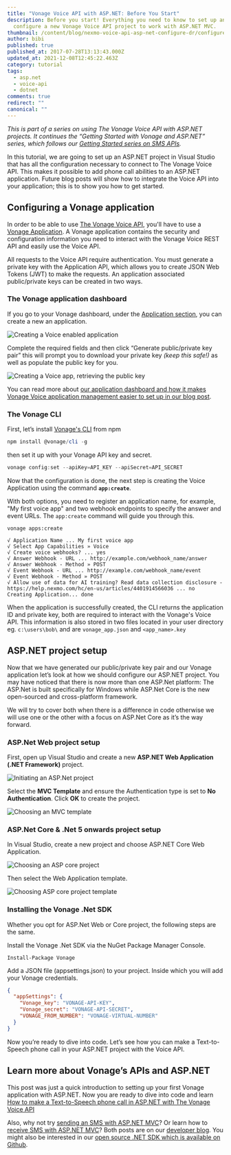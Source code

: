 ```yaml
---
title: "Vonage Voice API with ASP.NET: Before You Start"
description: Before you start! Everything you need to know to set up and
  configure a new Vonage Voice API project to work with ASP.NET MVC.
thumbnail: /content/blog/nexmo-voice-api-asp-net-configure-dr/configure-voice-asp-net.png
author: bibi
published: true
published_at: 2017-07-28T13:13:43.000Z
updated_at: 2021-12-08T12:45:22.463Z
category: tutorial
tags:
  - asp.net
  - voice-api
  - dotnet
comments: true
redirect: ""
canonical: ""
---
```

*This is part of a series on using The Vonage Voice API with ASP.NET projects. It continues the “Getting Started with Vonage and ASP.NET” series, which follows our [Getting Started series on SMS APIs](https://learn.vonage.com/blog/2017/03/23/send-sms-messages-asp-net-mvc-framework-dr/).*

In this tutorial, we are going to set up an ASP.NET project in Visual Studio that has all the configuration necessary to connect to The Vonage Voice API. This makes it possible to add phone call abilities to an ASP.NET application. Future blog posts will show how to integrate the Voice API into your application; this is to show you how to get started.

<sign-up number></sign-up>

## Configuring a Vonage application

In order to be able to use [The Vonage Voice API](https://developer.vonage.com/voice/voice-api/overview), you'll have to use a [Vonage Application](https://developer.vonage.com/application/overview).
A Vonage application contains the security and configuration information you need to interact with the Vonage Voice REST API and easily use the Voice API.

All requests to the Voice API require authentication. You must generate a private key with the Application API, which allows you to create JSON Web Tokens (JWT) to make the requests. An application associated public/private keys can be created in two ways.

### The Vonage application dashboard

If you go to your Vonage dashboard, under the [Application section](https://dashboard.nexmo.com/applications), you can create a new an application.

![Creating a Voice enabled application](/content/blog/vonage-voice-api-with-asp-net-before-you-start/create-voice-application.png)

Complete the required fields and then click “Generate public/private key pair” this will prompt you to download your private key *(keep this safe!)* as well as populate the public key for you.

![Creating a Voice app, retrieving the public key](/content/blog/vonage-voice-api-with-asp-net-before-you-start/create-voice-application-keys.png)

You can read more about [our application dashboard and how it makes Vonage Voice application management easier to set up in our blog post](https://learn.vonage.com/blog/2017/06/29/voice-application-management-easier/).

### The Vonage CLI

First, let’s install [Vonage's CLI](https://github.com/Vonage/vonage-cli) from npm

```powershell
npm install @vonage/cli -g 
```

then set it up with your Vonage API key and secret.

```powershell
vonage config:set --apiKey=API_KEY --apiSecret=API_SECRET
```

Now that the configuration is done, the next step is creating the Voice Application using the command **`app:create`**.

With both options, you need to register an application name, for example, "My first voice app" and two webhook endpoints to specify the answer and event URLs. The `app:create` command will guide you through this.

```
vonage apps:create 

√ Application Name ... My first voice app
√ Select App Capabilities » Voice
√ Create voice webhooks? ... yes
√ Answer Webhook - URL ... http://example.com/webhook_name/answer
√ Answer Webhook - Method » POST
√ Event Webhook - URL ... http://example.com/webhook_name/event
√ Event Webhook - Method » POST
√ Allow use of data for AI training? Read data collection disclosure - https://help.nexmo.com/hc/en-us/articles/4401914566036 ... no
Creating Application... done
```

When the application is successfully created, the CLI returns the application ID and private key, both are required to interact with the Vonage's Voice API. This information is also stored in two files located in your user directory eg. `c:\users\bob\` and are `vonage_app.json` and `<app_name>.key`

## ASP.NET project setup

Now that we have generated our public/private key pair and our Vonage application let’s look at how we should configure our ASP.NET project. You may have noticed that there is now more than one ASP.Net platform: The ASP.Net is built specifically for Windows while ASP.Net Core is the new open-sourced and cross-platform framework. 

We will try to cover both when there is a difference in code otherwise we will use one or the other with a focus on ASP.Net Core as it’s the way forward. 

### ASP.Net Web project setup

First, open up Visual Studio and create a new **ASP.NET Web Application (.NET Framework)** project.

![Initiating an ASP.Net project](/content/blog/nexmo-voice-api-with-asp-net-before-you-start/asp-project.png)

Select the **MVC Template** and ensure the Authentication type is set to **No Authentication**. Click **OK** to create the project.

![Choosing an MVC template](/content/blog/nexmo-voice-api-with-asp-net-before-you-start/mvc-template.png)

### ASP.Net Core & .Net 5 onwards project setup

In Visual Studio, create a new project and choose ASP.NET Core Web Application.

![Choosing an ASP core project](/content/blog/nexmo-voice-api-with-asp-net-before-you-start/aspcore-project.png)

Then select the Web Application template.

![Choosing ASP core project template](/content/blog/nexmo-voice-api-with-asp-net-before-you-start/aspcore-project-template.png)

### Installing the Vonage .Net SDK

Whether you opt for ASP.Net Web or Core project, the following steps are the same. 

Install the Vonage .Net SDK via the NuGet Package Manager Console.

```
Install-Package Vonage
```

Add a JSON file (appsettings.json) to your project. Inside which you will add your Vonage credentials.

```json
{
  "appSettings": {
    "Vonage_key": "VONAGE-API-KEY",
    "Vonage_secret": "VONAGE-API-SECRET",
    "VONAGE_FROM_NUMBER": "VONAGE-VIRTUAL-NUMBER"
  }
}
```

Now you’re ready to dive into code. Let’s see how you can make a Text-to-Speech phone call in your ASP.NET project with the Voice API.

## Learn more about Vonage’s APIs and ASP.NET

This post was just a quick introduction to setting up your first Vonage application with ASP.NET.
Now you are ready to dive into code and learn [How to make a Text-to-Speech phone call in ASP.NET with The Vonage Voice API](https://learn.vonage.com/blog/2017/07/28/text-to-speech-phone-call-dr) 

Also, why not try [sending an SMS with ASP.NET MVC](https://learn.vonage.com/blog/2017/03/23/send-sms-messages-asp-net-mvc-framework-dr/)? Or learn how to [receive SMS with ASP.NET MVC](https://learn.vonage.com/blog/2017/03/31/recieve-sms-messages-with-asp-net-mvc-framework-dr/)? Both posts are on our [developer blog](https://learn.vonage.com/blog/category/developers-2/). You might also be interested in our [open source .NET SDK which is available on Github](https://github.com/Vonage/vonage-dotnet-sdk).